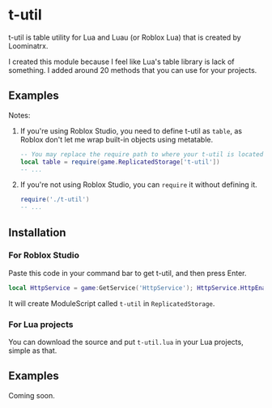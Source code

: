 # t-util
t-util is table utility for Lua and Luau (or Roblox Lua) that is created by Loominatrx.

I created this module because I feel like Lua's table library is lack of something. I added around 20 methods that you can use for your projects.

## Examples
Notes:
1. If you're using Roblox Studio, you need to define t-util as `table`, as Roblox don't let me wrap built-in objects using metatable.
   ```lua
   -- You may replace the require path to where your t-util is located.
   local table = require(game.ReplicatedStorage['t-util'])
   -- ...
   ```
2. If you're not using Roblox Studio, you can `require` it without defining it.
   ```lua
   require('./t-util')
   -- ...
   ```

## Installation
### For Roblox Studio
Paste this code in your command bar to get t-util, and then press Enter.
```lua
local HttpService = game:GetService('HttpService'); HttpService.HttpEnabled = true; local source = HttpService:GetAsync(''); local script = Instance.new('ModuleScript'); script.Name = 't-util'; script.Source = source; script.Parent = game:GetService('ReplicatedStorage');
```
It will create ModuleScript called `t-util` in `ReplicatedStorage`.
### For Lua projects
You can download the source and put `t-util.lua` in your Lua projects, simple as that.

## Examples
Coming soon.

